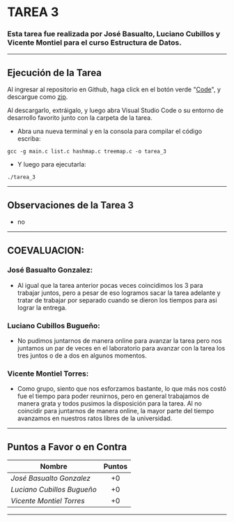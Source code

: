 # TAREA 3
### Esta tarea fue realizada por José Basualto, Luciano Cubillos y Vicente Montiel para el curso Estructura de Datos.
---
## Ejecución de la Tarea

Al ingresar al repositorio en Github, haga click en el botón verde "[Code]()",  y descargue como [zip](). 


Al descargarlo, extráigalo, y luego abra Visual Studio Code o su entorno de desarrollo favorito junto con la carpeta de la tarea.

- Abra una nueva terminal y en la consola para compilar el código escriba:

```
gcc -g main.c list.c hashmap.c treemap.c -o tarea_3
```
- Y luego para ejecutarla:

```
./tarea_3
```
---
## Observaciones de la Tarea 3
- no

---
## COEVALUACION:

### José Basualto Gonzalez: 
- Al igual que la tarea anterior pocas veces coincidimos los 3 para trabajar juntos, pero a pesar de eso logramos sacar la tarea adelante y tratar de trabajar por separado cuando se dieron los tiempos para asi lograr la entrega.

### Luciano Cubillos Bugueño:
- No pudimos juntarnos de manera online para avanzar la tarea pero nos juntamos un par de veces en el laboratorio para avanzar con la tarea los tres juntos o de a dos en algunos momentos.
### Vicente Montiel Torres:
- Como grupo, siento que nos esforzamos bastante, lo que más nos costó fue el tiempo para poder reunirnos, pero en general trabajamos de manera grata y todos pusimos la disposición para la tarea. Al no coincidir para juntarnos de manera online, la mayor parte del tiempo avanzamos en nuestros ratos libres de la universidad. 

--- 
## Puntos a Favor o en Contra

| Nombre | Puntos  
| --- | :---: 
| *José Basualto Gonzalez* | +0  
| *Luciano Cubillos Bugueño* | +0 
| *Vicente Montiel Torres* | +0 
---

